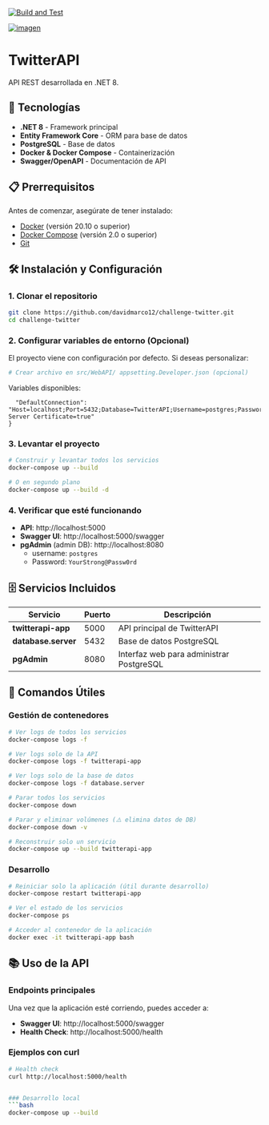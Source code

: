 
[![Build and Test](https://github.com/davidmarco12/challenge-twitter/actions/workflows/ci-cd.yml/badge.svg)](https://github.com/davidmarco12/challenge-twitter/actions/workflows/ci-cd.yml)

[![imagen](https://github.com/user-attachments/assets/c93c011c-8f64-4676-9d6b-b377380c13e4)](https://challenge-twitter-production.up.railway.app/swagger/index.html)


# TwitterAPI

API REST desarrollada en .NET 8.

## 🚀 Tecnologías

- **.NET 8** - Framework principal
- **Entity Framework Core** - ORM para base de datos
- **PostgreSQL** - Base de datos
- **Docker & Docker Compose** - Containerización
- **Swagger/OpenAPI** - Documentación de API

## 📋 Prerrequisitos

Antes de comenzar, asegúrate de tener instalado:

- [Docker](https://docs.docker.com/get-docker/) (versión 20.10 o superior)
- [Docker Compose](https://docs.docker.com/compose/install/) (versión 2.0 o superior)
- [Git](https://git-scm.com/downloads)

## 🛠️ Instalación y Configuración

### 1. Clonar el repositorio

```bash
git clone https://github.com/davidmarco12/challenge-twitter.git
cd challenge-twitter
```

### 2. Configurar variables de entorno (Opcional)

El proyecto viene con configuración por defecto. Si deseas personalizar:

```bash
# Crear archivo en src/WebAPI/ appsetting.Developer.json (opcional)
```

Variables disponibles:
``` "ConnectionStrings": {
  "DefaultConnection": "Host=localhost;Port=5432;Database=TwitterAPI;Username=postgres;Password=YourStrong@Passw0rd;Trust Server Certificate=true"
}
```

### 3. Levantar el proyecto

```bash
# Construir y levantar todos los servicios
docker-compose up --build

# O en segundo plano
docker-compose up --build -d
```

### 4. Verificar que esté funcionando

- **API**: http://localhost:5000
- **Swagger UI**: http://localhost:5000/swagger
- **pgAdmin** (admin DB): http://localhost:8080
  - username: `postgres`
  - Password: `YourStrong@Passw0rd`

## 🗄️ Servicios Incluidos

| Servicio | Puerto | Descripción |
|----------|--------|-------------|
| **twitterapi-app** | 5000 | API principal de TwitterAPI |
| **database.server** | 5432 | Base de datos PostgreSQL |
| **pgAdmin** | 8080 | Interfaz web para administrar PostgreSQL |

## 📝 Comandos Útiles

### Gestión de contenedores

```bash
# Ver logs de todos los servicios
docker-compose logs -f

# Ver logs solo de la API
docker-compose logs -f twitterapi-app

# Ver logs solo de la base de datos
docker-compose logs -f database.server

# Parar todos los servicios
docker-compose down

# Parar y eliminar volúmenes (⚠️ elimina datos de DB)
docker-compose down -v

# Reconstruir solo un servicio
docker-compose up --build twitterapi-app
```

### Desarrollo

```bash
# Reiniciar solo la aplicación (útil durante desarrollo)
docker-compose restart twitterapi-app

# Ver el estado de los servicios
docker-compose ps

# Acceder al contenedor de la aplicación
docker exec -it twitterapi-app bash
```

## 📚 Uso de la API

### Endpoints principales

Una vez que la aplicación esté corriendo, puedes acceder a:

- **Swagger UI**: http://localhost:5000/swagger
- **Health Check**: http://localhost:5000/health

### Ejemplos con curl

```bash
# Health check
curl http://localhost:5000/health


### Desarrollo local
```bash
docker-compose up --build
```
